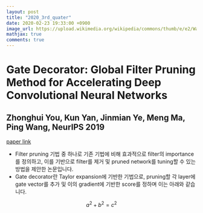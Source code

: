 ```yaml
---
layout: post
title: "2020_3rd_quater"
date: 2020-02-23 19:33:00 +0900
image_url: https://upload.wikimedia.org/wikipedia/commons/thumb/e/e2/Waterfall_model.svg/700px-Waterfall_model.svg.png
mathjax: true
comments: true
---
```


# Gate Decorator: Global Filter Pruning Method for Accelerating Deep Convolutional Neural Networks
## Zhonghui You, Kun Yan, Jinmian Ye, Meng Ma, Ping Wang, NeurIPS 2019
[paper link](https://arxiv.org/abs/1909.08174)
- Filter pruning 기법 중 하나로 기존 기법에 비해 효과적으로 filter의 importance를 정의하고, 이를 기반으로 filter를 제거 및 pruned network를 tuning할 수 있는 방법을 제안한 논문입니다.
- Gate decorator란 Taylor expansion에 기반한 기법으로, pruning할 각 layer에 gate vector를 추가 및 이의 gradient에 기반한 score를 정하며 이는 아래와 같습니다.

$$a^2 + b^2 = c^2$$

